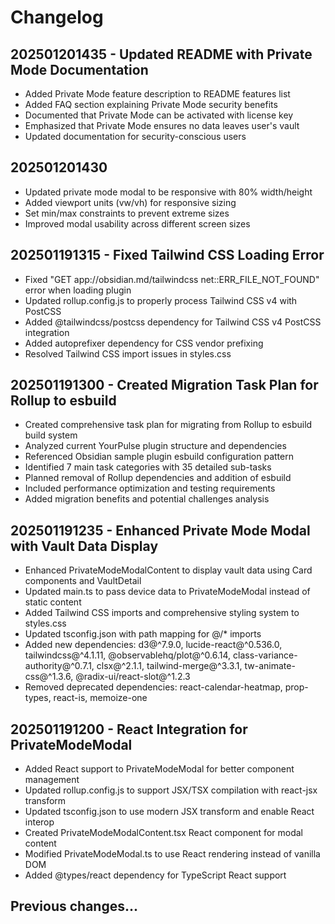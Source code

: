 # Changelog

## 202501201435 - Updated README with Private Mode Documentation

- Added Private Mode feature description to README features list
- Added FAQ section explaining Private Mode security benefits
- Documented that Private Mode can be activated with license key
- Emphasized that Private Mode ensures no data leaves user's vault
- Updated documentation for security-conscious users

## 202501201430

- Updated private mode modal to be responsive with 80% width/height
- Added viewport units (vw/vh) for responsive sizing
- Set min/max constraints to prevent extreme sizes
- Improved modal usability across different screen sizes

## 202501191315 - Fixed Tailwind CSS Loading Error

- Fixed "GET app://obsidian.md/tailwindcss net::ERR_FILE_NOT_FOUND" error when loading plugin
- Updated rollup.config.js to properly process Tailwind CSS v4 with PostCSS
- Added @tailwindcss/postcss dependency for Tailwind CSS v4 PostCSS integration
- Added autoprefixer dependency for CSS vendor prefixing
- Resolved Tailwind CSS import issues in styles.css

## 202501191300 - Created Migration Task Plan for Rollup to esbuild

- Created comprehensive task plan for migrating from Rollup to esbuild build system
- Analyzed current YourPulse plugin structure and dependencies
- Referenced Obsidian sample plugin esbuild configuration pattern
- Identified 7 main task categories with 35 detailed sub-tasks
- Planned removal of Rollup dependencies and addition of esbuild
- Included performance optimization and testing requirements
- Added migration benefits and potential challenges analysis

## 202501191235 - Enhanced Private Mode Modal with Vault Data Display

- Enhanced PrivateModeModalContent to display vault data using Card components and VaultDetail
- Updated main.ts to pass device data to PrivateModeModal instead of static content
- Added Tailwind CSS imports and comprehensive styling system to styles.css
- Updated tsconfig.json with path mapping for @/\* imports
- Added new dependencies: d3@^7.9.0, lucide-react@^0.536.0, tailwindcss@^4.1.11, @observablehq/plot@^0.6.14, class-variance-authority@^0.7.1, clsx@^2.1.1, tailwind-merge@^3.3.1, tw-animate-css@^1.3.6, @radix-ui/react-slot@^1.2.3
- Removed deprecated dependencies: react-calendar-heatmap, prop-types, react-is, memoize-one

## 202501191200 - React Integration for PrivateModeModal

- Added React support to PrivateModeModal for better component management
- Updated rollup.config.js to support JSX/TSX compilation with react-jsx transform
- Updated tsconfig.json to use modern JSX transform and enable React interop
- Created PrivateModeModalContent.tsx React component for modal content
- Modified PrivateModeModal.ts to use React rendering instead of vanilla DOM
- Added @types/react dependency for TypeScript React support

## Previous changes...
